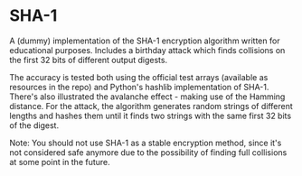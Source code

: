 # SHA-1
A (dummy) implementation of the SHA-1 encryption algorithm written for educational purposes. Includes a birthday attack which finds collisions on the first 32 bits of different output digests.

The accuracy is tested both using the official test arrays (available as resources in the repo) and Python's hashlib implementation of SHA-1.
There's also illustrated the avalanche effect - making use of the Hamming distance.
For the attack, the algorithm generates random strings of different lengths and hashes them until it finds two strings with the same first 32 bits of the digest.

Note: You should not use SHA-1 as a stable encryption method, since it's not considered safe anymore due to the possibility of finding full collisions at some point in the future.
